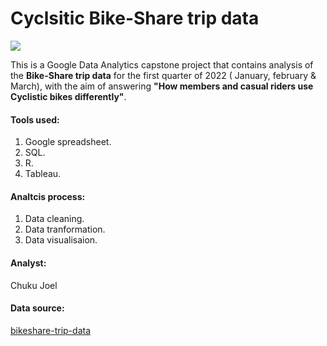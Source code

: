 # Cyclsitic Bike-Share trip data
![](https://encrypted-tbn3.gstatic.com/images?q=tbn:ANd9GcQQHyMoiaEdGQq5FU3yMeECDqa_eFO4bdvUK00VAjCMt9eMHSSa)

This is a Google Data Analytics capstone project that contains analysis of the **Bike-Share trip data** for the first quarter of 2022 ( January, february & March), with the aim of answering **"How members and casual riders use Cyclistic bikes differently"**.

#### Tools used:
1. Google spreadsheet.
2. SQL.
3. R.
4. Tableau.

#### Analtcis process:
1. Data cleaning.
2. Data tranformation.
3. Data visualisaion.

#### Analyst:
Chuku Joel

#### Data source:
[bikeshare-trip-data](https://divvy-tripdata.s3.amazonaws.com/index.html)
